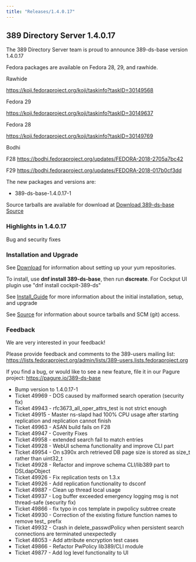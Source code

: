 ```yaml
---
title: "Releases/1.4.0.17"
---
```


389 Directory Server 1.4.0.17
-----------------------------

The 389 Directory Server team is proud to announce 389-ds-base version 1.4.0.17

Fedora packages are available on Fedora 28, 29, and rawhide.

Rawhide

<https://koji.fedoraproject.org/koji/taskinfo?taskID=30149568>

Fedora 29

<https://koji.fedoraproject.org/koji/taskinfo?taskID=30149637>

Fedora 28

<https://koji.fedoraproject.org/koji/taskinfo?taskID=30149769>

Bodhi

F28 <https://bodhi.fedoraproject.org/updates/FEDORA-2018-2705a7bc42>

F29 <https://bodhi.fedoraproject.org/updates/FEDORA-2018-017b0cf3dd>

The new packages and versions are:

- 389-ds-base-1.4.0.17-1

Source tarballs are available for download at [Download 389-ds-base Source](https://releases.pagure.org/389-ds-base/389-ds-base-1.4.0.17.tar.bz2)

### Highlights in 1.4.0.17

Bug and security fixes

### Installation and Upgrade 

See [Download](../download.html) for information about setting up your yum repositories.

To install, use **dnf install 389-ds-base**, then run **dscreate**.  For Cockput UI plugin use "dnf install cockpit-389-ds"

See [Install\_Guide](../howto/howto-install-389.html) for more information about the initial installation, setup, and upgrade

See [Source](../development/source.html) for information about source tarballs and SCM (git) access.

### Feedback

We are very interested in your feedback!

Please provide feedback and comments to the 389-users mailing list: <https://lists.fedoraproject.org/admin/lists/389-users.lists.fedoraproject.org>

If you find a bug, or would like to see a new feature, file it in our Pagure project: <https://pagure.io/389-ds-base>

- Bump version to 1.4.0.17-1
- Ticket 49969 - DOS caused by malformed search operation (security fix)
- Ticket 49943 - rfc3673_all_oper_attrs_test is not strict enough
- Ticket 49915 - Master ns-slapd had 100% CPU usage after starting replication and replication cannot finish
- Ticket 49963 - ASAN build fails on F28
- Ticket 49947 - Coverity Fixes
- Ticket 49958 - extended search fail to match entries
- Ticket 49928 - WebUI schema functionality and improve CLI part
- Ticket 49954 - On s390x arch retrieved DB page size is stored as size_t rather than uint32_t
- Ticket 49928 - Refactor and improve schema CLI/lib389 part to DSLdapObject
- Ticket 49926 - Fix replication tests on 1.3.x
- Ticket 49926 - Add replication functionality to dsconf
- Ticket 49887 - Clean up thread local usage
- Ticket 49937 - Log buffer exceeded emergency logging msg is not thread-safe (security fix)
- Ticket 49866 - fix typo in cos template in pwpolicy subtree create
- Ticket 49930 - Correction of the existing fixture function names to remove test_ prefix
- Ticket 49932 - Crash in delete_passwdPolicy when persistent search connections are terminated unexpectedly
- Ticket 48053 - Add attribute encryption test cases
- Ticket 49866 - Refactor PwPolicy lib389/CLI module
- Ticket 49877 - Add log level functionality to UI



